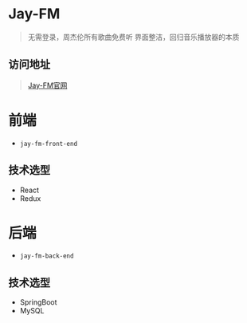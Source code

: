 # Jay-FM

> 无需登录，周杰伦所有歌曲免费听
> 界面整洁，回归音乐播放器的本质

## 访问地址

> [Jay-FM官网](wwww.xxl.cab)

# 前端

- `jay-fm-front-end`

## 技术选型

- React 
- Redux

# 后端

- `jay-fm-back-end`

## 技术选型

- SpringBoot
- MySQL
